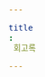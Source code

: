 ```yaml
---
title: 회고록
---
```


<div id="postings"></div>

<script>
    function add_posting(url, image, title, des)
    {
        let main = document.getElementById('postings');

        let obj = document.createElement('a');
        obj.setAttribute('class', 'posting');
        let url_ = "https://giana-blog.netlify.app/" + url + "/";
        obj.setAttribute('href', url_);

        let div = document.createElement('div');
        let preimage = document.createElement('img');
        preimage.setAttribute('class', 'preimg');
        preimage.setAttribute('src', "https://giana-blog.netlify.app/assets/"+image);
        obj.appendChild(preimage);

        div.setAttribute('class', 'post-body');
        let h1 = document.createElement('h1');
        h1.setAttribute('class', "post-title");
        h1.innerText = title;
        div.appendChild(h1);

        let span = document.createElement('span');
        span.innerText = des;
        div.appendChild(span);
        obj.appendChild(div);
        main.appendChild(obj);
    }

    add_posting('kakaodev2022-회고록' , 'kakaodev2022.webp', 'if(kakao)dev 2022 - 회고', 
    '2022년 대규모 서버 장애 이후 처음 열린 카카오 개발 컨퍼런스에 참여한 회고록을 작성했습니다. 카카오뱅크의 세션에 주목했습니다.');
    add_posting('Tech-Verse-2022-회고록' , 'tech-verse.png', 'Tech-Verse 2022 - 회고', 
    'Yahoo와 Line의 공동 컨퍼런스인 Tech-Verse를 보고 회고록을 작성했습니다. 블록체인과 Line Pay 위주로 정리했습니다.');
    add_posting('정보보호-동아리-연합-KUCIS-호남권역-대표-후기' , 'kucis.jpeg', '정보보호 동아리 연합 KUCIS - 호남권역 대표 후기', 
    '정보보호 동아리 연합 KUCIS의 호남 권역 대표가 끝나고 프로젝트의 홍보와 체계의 중요성에 대해 깊게 생각해보았습니다.');
    add_posting('정보보호-동아리-연합-KUCIS-호남권역-대표-후기' , 'kucis.jpeg', '정보보호 동아리 연합 KUCIS - 호남권역 대표 후기', 
    '정보보호 동아리 연합 KUCIS의 호남 권역 대표가 끝나고 프로젝트의 홍보와 체계의 중요성에 대해 깊게 생각해보았습니다.');
</script>
    


<style>
    .post-body
    {
        display:grid;
        place-items: center normal;
        padding: 2vw 0vw;
    }
    .posting
    {
        display: flex;
        justify-content: flex-start;
        margin: 4.5vw 5vw;
    }
    .preimg
    {
        display: inline-block;
        width: 16vw;
        height: 16vw;
        border-radius: 10px;
        margin: 0em 0em;
        margin-right: 3vw;
        vertical-align: middle;
    }
    span
    {
        display: block;
        font-size: 1.5vw;
    }
    h1
    {
        font-size: 2.5vw;
        margin-top:0em;
    }
</style>